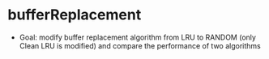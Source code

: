 # bufferReplacement

- Goal: modify buffer replacement algorithm from LRU to RANDOM (only Clean LRU is modified) and compare the performance of two algorithms
